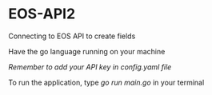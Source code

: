 # EOS-API2
Connecting to EOS API to create fields

Have the go language running on your machine

*Remember to add your API key in config.yaml file*

To run the application, type *go run main.go* in your terminal

